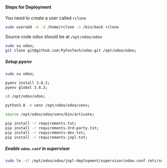 #### Steps for Deployment
You need to create a user called `rclone`

```bash
sudo useradd -m -d /home/rclone -s /bin/bash rclone
```

Source code odoo should be at `/opt/odoo/odoo`
```bash
sudo su odoo;
git clone git@github.com:PyFoxTech/odoo.git /opt/odoo/odoo;
```

##### Setup pyenv
```bash
sudo su odoo;

pyenv install 3.8.2;
pyenv global 3.8.2;

cd /opt/odoo/odoo;

python3.8 -m venv /opt/odoo/odoo/venv;

source /opt/odoo/odoo/venv/bin/activate;

pip install -r requirements.txt;
pip install -r requirements-3rd-party.txt;
pip install -r requirements-dev.txt;
pip install -r requirements-jnpl.txt;
```

<!-- ##### Enable `odoo.service`
```bash
sudo su odoo;
systemctl --user enable --now /opt/odoo/odoo/jnpl-deployment/systemd/odoo.service;
``` -->

##### Enable `odoo.conf` in supervisor
```bash
sudo ln -sf /opt/odoo/odoo/jnpl-deployment/supervisor/odoo.conf /etc/supervisor/conf.d/
```